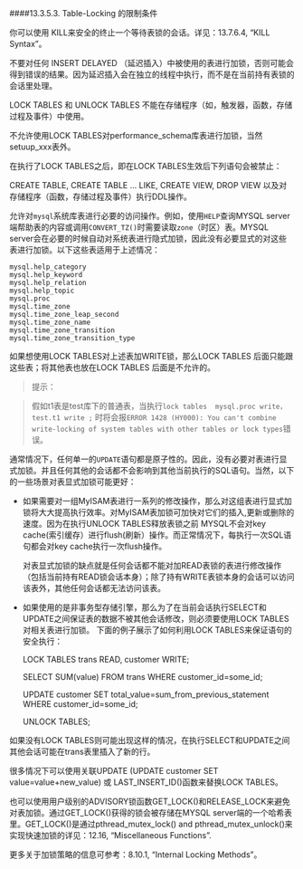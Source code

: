  ####13.3.5.3. Table-Locking 的限制条件

你可以使用 KILL来安全的终止一个等待表锁的会话。详见：13.7.6.4, “KILL Syntax”。

不要对任何 INSERT DELAYED （延迟插入）中被使用的表进行加锁，否则可能会得到错误的结果。因为延迟插入会在独立的线程中执行，而不是在当前持有表锁的会话里处理。

LOCK TABLES 和 UNLOCK TABLES 不能在存储程序（如，触发器，函数，存储过程及事件）中使用。

不允许使用LOCK TABLES对performance\_schema库表进行加锁，当然setuup_xxx表外。

在执行了LOCK TABLES之后，即在LOCK TABLES生效后下列语句会被禁止：

 CREATE TABLE, CREATE TABLE ... LIKE, CREATE VIEW, DROP VIEW
以及对存储程序（函数，存储过程及事件）执行DDL操作。

允许对`mysql`系统库表进行必要的访问操作。例如，使用`HELP`查询MYSQL server端帮助表的内容或调用` CONVERT_TZ() `时需要读取`zone`（时区）表。MYSQL server会在必要的时候自动对系统表进行隐式加锁，因此没有必要显式的对这些表进行加锁。以下这些表适用于上述情况：
	
	mysql.help_category
	mysql.help_keyword
	mysql.help_relation
	mysql.help_topic
	mysql.proc
	mysql.time_zone
	mysql.time_zone_leap_second
	mysql.time_zone_name
	mysql.time_zone_transition
	mysql.time_zone_transition_type
	
如果想使用LOCK TABLES对上述表加WRITE锁，那么LOCK TABLES 后面只能跟这些表；将其他表也放在LOCK TABLES 后面是不允许的。

>提示：

> 假如t1表是test库下的普通表，当执行`lock tables  mysql.proc write，test.t1 write ;` 时将会报`ERROR 1428 (HY000): You can't combine write-locking of system tables with other tables or lock types`错误。
 
通常情况下，任何单一的`UPDATE`语句都是原子性的。因此，没有必要对表进行显式加锁。并且任何其他的会话都不会影响到其他当前执行的SQL语句。当然，以下的一些场景对表显式加锁可能更好：

* 如果需要对一组MyISAM表进行一系列的修改操作，那么对这组表进行显式加锁将大大提高执行效率。对MyISAM表加锁可加快对它们的插入,更新或删除的速度。因为在执行UNLOCK TABLES释放表锁之前 MYSQL不会对key cache(索引缓存）进行flush(刷新）操作。而正常情况下，每执行一次SQL语句都会对key cache执行一次flush操作。
  
     对表显式加锁的缺点就是任何会话都不能对加READ表锁的表进行修改操作（包括当前持有READ锁会话本身）；除了持有WRITE表锁本身的会话可以访问该表外，其他任何会话都无法访问该表。

*  如果使用的是非事务型存储引擎，那么为了在当前会话执行SELECT和UPDATE之间保证表的数据不被其他会话修改，则必须要使用LOCK TABLES对相关表进行加锁。 下面的例子展示了如何利用LOCK TABLES来保证语句的安全执行：

	LOCK TABLES trans READ, customer WRITE;

	SELECT SUM(value) FROM trans WHERE customer\_id=some\_id;

	UPDATE customer
	  SET total\_value=sum\_from\_previous\_statement
	  WHERE customer\_id=some_id;

	UNLOCK TABLES;	

如果没有LOCK TABLES则可能出现这样的情况，在执行SELECT和UPDATE之间其他会话可能在trans表里插入了新的行。

很多情况下可以使用关联UPDATE (UPDATE customer SET value=value+new_value) 或 LAST_INSERT_ID()函数来替换LOCK TABLES。

也可以使用用户级别的ADVISORY锁函数GET_LOCK()和RELEASE_LOCK来避免对表加锁。通过GET_LOCK()获得的锁会被存储在MYSQL server端的一个哈希表里。GET_LOCK()是通过pthread_mutex_lock() and pthread_mutex_unlock()来实现快速加锁的详见：12.16, “Miscellaneous Functions”.

更多关于加锁策略的信息可参考：8.10.1, “Internal Locking Methods”。